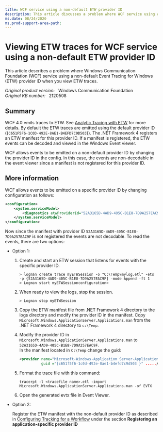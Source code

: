 ```yaml
---
title: WCF service using a non-default ETW provider ID
description: This article discusses a problem where WCF service using a non-default ETW provider ID when you view ETW traces.
ms.date: 08/24/2020
ms.prod-support-area-path: 
---
```

# Viewing ETW traces for WCF service using a non-default ETW provider ID

This article describes a problem where Windows Communication Foundation (WCF) service using a non-default Event Tracing for Windows (ETW) provider ID when you view ETW traces.

_Original product version:_ &nbsp; Windows Communication Foundation  
_Original KB number:_ &nbsp; 2120508

## Summary

WCF 4.0 emits traces to ETW. See [Analytic Tracing with ETW](/dotnet/framework/wcf/diagnostics/etw/) for more details. By default the ETW traces are emitted using the default provider ID ({`C651F5F6-1C0D-492E-8AE1-B4EFD7C9D503`}). The .NET Framework 4 registers an ETW manifest for this provider ID. If a manifest is registered, the ETW events can be decoded and viewed in the Windows Event viewer.

WCF allows events to be emitted on a non-default provider ID by changing the provider ID in the config. In this case, the events are non-decodable in the event viewer since a manifest is not registered for this provider ID.

## More information

WCF allows events to be emitted on a specific provider ID by changing configuration as follows:

```xml
<configuration>
    <system.serviceModel>
        <diagnostics etwProviderId="52A3165D-4AD9-405C-B1E8-7D9A257EAC9F" />
    </system.serviceModel>
</configuration>
```

Now since the manifest with provider ID `52A3165D-4AD9-405C-B1E8-7D9A257EAC9F` is not registered the events are not decodable. To read the events, there are two options:

- Option 1:

    1. Create and start an ETW session that listens for events with the specific provider ID.

        ```console
        > logman create trace myETWSession -o "C:\Temp\mylog.etl" -ets -p {52A3165D-4AD9-405C-B1E8-7D9A257EAC9F} -mode Append -ft 1
        > Logman start myETWSessionconfiguration>
        ```

    1. When ready to view the logs, stop the session.

        ```console
        > Logman stop myETWSession
        ```

    1. Copy the ETW manifest file from .NET Framework 4 directory to the logs directory and modify the provider ID in the manifest. Copy `Microsoft.Windows.ApplicationServer.Applications.man` from the .NET Framework 4 directory to `c:\Temp`.

    1. Modify the provider ID in `Microsoft.Windows.ApplicationServer.Applications.man` to `52A3165D-4AD9-405C-B1E8-7D9A257EAC9F`.  
    In the manifest located in `C:\Temp` change the guid:

        ```xml
        <provider name="Microsoft-Windows-Application Server-Applications"
                  guid ="{c651f5f6-1c0d-492e-8ae1-b4efd7c9d503 }" ...../>
        ```

    1. Format the trace file with this command:

        ```console
        tracerpt -l <tracefile name>.etl -import Microsoft.Windows.ApplicationServer.Applications.man -of EVTX
        ```

    1. Open the generated evtx file in Event Viewer.

- Option 2:

    Register the ETW manifest with the non-default provider ID as described in
    [Configuring Tracking for a Workflow](/dotnet/framework/windows-workflow-foundation/configuring-tracking-for-a-workflow) under the section **Registering an application-specific provider ID**
